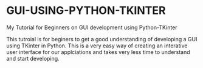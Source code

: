 # GUI-USING-PYTHON-TKINTER
My Tutorial for Beginners on GUI development using Python-TKinter

This tutroial is for beginers to get a good understanding of developing a GUI using TKinter in Python. 
This is a very easy way of creating an interative user interface for our applciations and takes very less time to understand 
and start developing.
